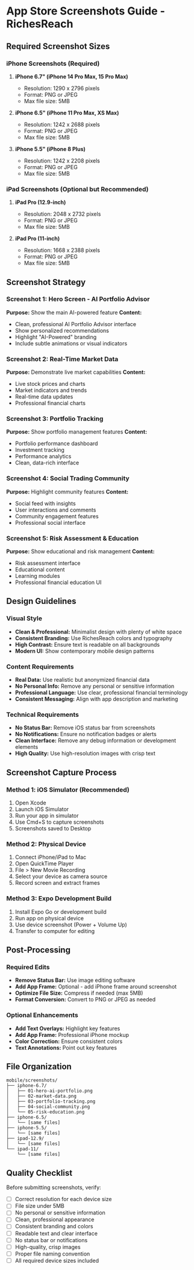 # App Store Screenshots Guide - RichesReach

## Required Screenshot Sizes

### iPhone Screenshots (Required)
1. **iPhone 6.7" (iPhone 14 Pro Max, 15 Pro Max)**
   - Resolution: 1290 x 2796 pixels
   - Format: PNG or JPEG
   - Max file size: 5MB

2. **iPhone 6.5" (iPhone 11 Pro Max, XS Max)**
   - Resolution: 1242 x 2688 pixels
   - Format: PNG or JPEG
   - Max file size: 5MB

3. **iPhone 5.5" (iPhone 8 Plus)**
   - Resolution: 1242 x 2208 pixels
   - Format: PNG or JPEG
   - Max file size: 5MB

### iPad Screenshots (Optional but Recommended)
1. **iPad Pro (12.9-inch)**
   - Resolution: 2048 x 2732 pixels
   - Format: PNG or JPEG
   - Max file size: 5MB

2. **iPad Pro (11-inch)**
   - Resolution: 1668 x 2388 pixels
   - Format: PNG or JPEG
   - Max file size: 5MB

## Screenshot Strategy

### Screenshot 1: Hero Screen - AI Portfolio Advisor
**Purpose:** Show the main AI-powered feature
**Content:** 
- Clean, professional AI Portfolio Advisor interface
- Show personalized recommendations
- Highlight "AI-Powered" branding
- Include subtle animations or visual indicators

### Screenshot 2: Real-Time Market Data
**Purpose:** Demonstrate live market capabilities
**Content:**
- Live stock prices and charts
- Market indicators and trends
- Real-time data updates
- Professional financial charts

### Screenshot 3: Portfolio Tracking
**Purpose:** Show portfolio management features
**Content:**
- Portfolio performance dashboard
- Investment tracking
- Performance analytics
- Clean, data-rich interface

### Screenshot 4: Social Trading Community
**Purpose:** Highlight community features
**Content:**
- Social feed with insights
- User interactions and comments
- Community engagement features
- Professional social interface

### Screenshot 5: Risk Assessment & Education
**Purpose:** Show educational and risk management
**Content:**
- Risk assessment interface
- Educational content
- Learning modules
- Professional financial education UI

## Design Guidelines

### Visual Style
- **Clean & Professional:** Minimalist design with plenty of white space
- **Consistent Branding:** Use RichesReach colors and typography
- **High Contrast:** Ensure text is readable on all backgrounds
- **Modern UI:** Show contemporary mobile design patterns

### Content Requirements
- **Real Data:** Use realistic but anonymized financial data
- **No Personal Info:** Remove any personal or sensitive information
- **Professional Language:** Use clear, professional financial terminology
- **Consistent Messaging:** Align with app description and marketing

### Technical Requirements
- **No Status Bar:** Remove iOS status bar from screenshots
- **No Notifications:** Ensure no notification badges or alerts
- **Clean Interface:** Remove any debug information or development elements
- **High Quality:** Use high-resolution images with crisp text

## Screenshot Capture Process

### Method 1: iOS Simulator (Recommended)
1. Open Xcode
2. Launch iOS Simulator
3. Run your app in simulator
4. Use Cmd+S to capture screenshots
5. Screenshots saved to Desktop

### Method 2: Physical Device
1. Connect iPhone/iPad to Mac
2. Open QuickTime Player
3. File > New Movie Recording
4. Select your device as camera source
5. Record screen and extract frames

### Method 3: Expo Development Build
1. Install Expo Go or development build
2. Run app on physical device
3. Use device screenshot (Power + Volume Up)
4. Transfer to computer for editing

## Post-Processing

### Required Edits
- **Remove Status Bar:** Use image editing software
- **Add App Frame:** Optional - add iPhone frame around screenshot
- **Optimize File Size:** Compress if needed (max 5MB)
- **Format Conversion:** Convert to PNG or JPEG as needed

### Optional Enhancements
- **Add Text Overlays:** Highlight key features
- **Add App Frame:** Professional iPhone mockup
- **Color Correction:** Ensure consistent colors
- **Text Annotations:** Point out key features

## File Organization

```
mobile/screenshots/
├── iphone-6.7/
│   ├── 01-hero-ai-portfolio.png
│   ├── 02-market-data.png
│   ├── 03-portfolio-tracking.png
│   ├── 04-social-community.png
│   └── 05-risk-education.png
├── iphone-6.5/
│   └── [same files]
├── iphone-5.5/
│   └── [same files]
├── ipad-12.9/
│   └── [same files]
└── ipad-11/
    └── [same files]
```

## Quality Checklist

Before submitting screenshots, verify:
- [ ] Correct resolution for each device size
- [ ] File size under 5MB
- [ ] No personal or sensitive information
- [ ] Clean, professional appearance
- [ ] Consistent branding and colors
- [ ] Readable text and clear interface
- [ ] No status bar or notifications
- [ ] High-quality, crisp images
- [ ] Proper file naming convention
- [ ] All required device sizes included
